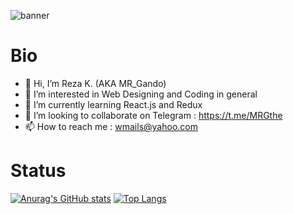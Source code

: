 ![banner](https://user-images.githubusercontent.com/86018280/131982884-2465e7ab-f055-46ba-95e6-910821702349.png)

# Bio #
- 👋 Hi, I’m Reza K. (AKA MR_Gando)
- 👀 I’m interested in Web Designing and Coding in general 
- 🌱 I’m currently learning React.js and Redux
- 💞️ I’m looking to collaborate on Telegram : https://t.me/MRGthe
- 📫 How to reach me : wmails@yahoo.com

# Status #
[![Anurag's GitHub stats](https://github-readme-stats.vercel.app/api?username=MRGando&show_icons=true&theme=midnight-purple)](https://github.com/anuraghazra/github-readme-stats)
[![Top Langs](https://github-readme-stats.vercel.app/api/top-langs/?username=MRGando&layout=compact)](https://github.com/anuraghazra/github-readme-stats)

